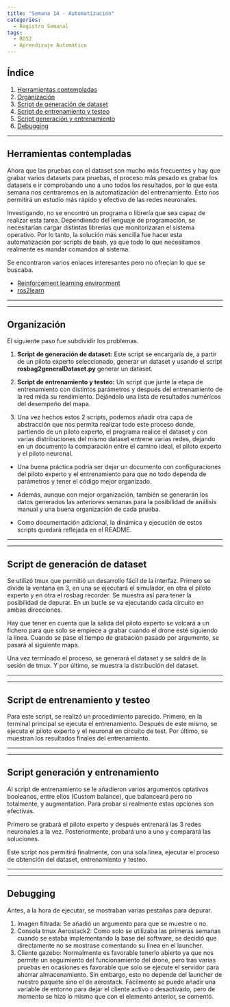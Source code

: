 ```yaml
---
title: "Semana 14 - Automatización"
categories:
  - Registro Semanal
tags:
  - ROS2
  - Aprendizaje Automático
---
```


## Índice

1. [Herramientas contempladas](#herramientas-contempladas)
2. [Organización](#organización)
3. [Script de generación de dataset](#script-de-generación-de-dataset)
4. [Script de entrenamiento y testeo](#script-de-entrenamiento-y-testeo)
5. [Script generación y entrenamiento](#script-generación-y-entrenamiento)
6. [Debugging](#debugging)

---

## Herramientas contempladas

Ahora que las pruebas con el dataset son mucho más frecuentes y hay que grabar varios datasets para pruebas, el proceso más pesado es grabar los datasets e ir comprobando uno a uno todos los resultados, por lo que esta semana nos centraremos en la automatización del entrenamiento. Esto nos permitirá un estudio más rápido y efectivo de las redes neuronales.

Investigando, no se encontró un programa o librería que sea capaz de realizar esta tarea. Dependiendo del lenguaje de programación, se necesitarían cargar distintas librerías que monitorizaran el sistema operativo. Por lo tanto, la solución más sencilla fue hacer esta automatización por scripts de bash, ya que todo lo que necesitamos realmente es mandar comandos al sistema.

Se encontraron varios enlaces interesantes pero no ofrecían lo que se buscaba.

* [Reinforcement learning environment](https://wiki.ros.org/openai_ros)
* [ros2learn](https://github.com/AcutronicRobotics/ros2learn?tab=readme-ov-file)

---
---

## Organización

El siguiente paso fue subdividir los problemas.

1. **Script de generación de dataset:** Este script se encargaría de, a partir de un piloto experto seleccionado, generar un dataset y usando el script __rosbag2generalDataset.py__ generar un dataset.

2. **Script de entrenamiento y testeo:** Un script que junte la etapa de entrenamiento con distintos parámetros y después del entrenamiento de la red mida su rendimiento. Dejándolo una lista de resultados numéricos del desempeño del mapa.

3. Una vez hechos estos 2 scripts, podemos añadir otra capa de abstracción que nos permita realizar todo este proceso donde, partiendo de un piloto experto, el programa realice el dataset y con varias distribuciones del mismo dataset entrene varias redes, dejando en un documento la comparación entre el camino ideal, el piloto experto y el piloto neuronal.

* Una buena práctica podría ser dejar un documento con configuraciones del piloto experto y el entrenamiento para que no todo dependa de parámetros y tener el código mejor organizado.

* Además, aunque con mejor organización, también se generarán los datos generados las anteriores semanas para la posibilidad de análisis manual y una buena organización de cada prueba.

* Como documentación adicional, la dinámica y ejecución de estos scripts quedará reflejada en el README.

---
---

## Script de generación de dataset
Se utilizó tmux que permitió un desarrollo fácil de la interfaz. Primero se divide la ventana en 3, en una se ejecutará el simulador, en otra el piloto experto y en otra el rosbag recorder. Se muestra así para tener la posibilidad de depurar. En un bucle se va ejecutando cada circuito en ambas direcciones.

Hay que tener en cuenta que la salida del piloto experto se volcará a un fichero para que solo se empiece a grabar cuando el drone esté siguiendo la línea. Cuando se pase el tiempo de grabación pasado por argumento, se pasará al siguiente mapa.

Una vez terminado el proceso, se generará el dataset y se saldrá de la sesión de tmux. Y por último, se muestra la distribución del dataset.

---
---

## Script de entrenamiento y testeo
Para este script, se realizó un procedimiento parecido. Primero, en la terminal principal se ejecuta el entrenamiento. Después de este mismo, se ejecuta el piloto experto y el neuronal en circuito de test. Por último, se muestran los resultados finales del entrenamiento.

---
---

## Script generación y entrenamiento 
Al script de entrenamiento se le añadieron varios argumentos optativos booleanos, entre ellos (Custom balance), que balanceará pero no totalmente, y augmentation. Para probar si realmente estas opciones son efectivas.

Primero se grabará el piloto experto y después entrenará las 3 redes neuronales a la vez. Posteriormente, probará uno a uno y comparará las soluciones.

Este script nos permitirá finalmente, con una sola línea, ejecutar el proceso de obtención del dataset, entrenamiento y testeo.

---
---

## Debugging
Antes, a la hora de ejecutar, se mostraban varias pestañas para depurar.

1. Imagen filtrada: Se añadió un argumento para que se muestre o no.
2. Consola tmux Aerostack2: Como solo se utilizaba las primeras semanas cuando se estaba implementando la base del software, se decidió que directamente no se mostrase comentando su línea en el launcher.
3. Cliente gazebo: Normalmente es favorable tenerlo abierto ya que nos permite un seguimiento del funcionamiento del drone, pero tras varias pruebas en ocasiones es favorable que solo se ejecute el servidor para ahorrar almacenamiento. Sin embargo, esto no depende del launcher de nuestro paquete sino el de aerostack. Fácilmente se puede añadir una variable de entorno para dejar el cliente activo o desactivado, pero de momento se hizo lo mismo que con el elemento anterior, se comentó.
